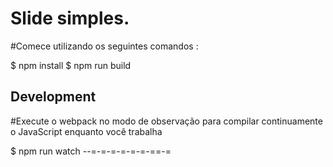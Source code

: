 # Slide simples.




#Comece utilizando os seguintes comandos :

$ npm install
$ npm run build


## Development


#Execute o webpack no modo de observação para compilar continuamente o JavaScript enquanto você trabalha


$ npm run watch
--=-=-=-=-=-=-==-=
